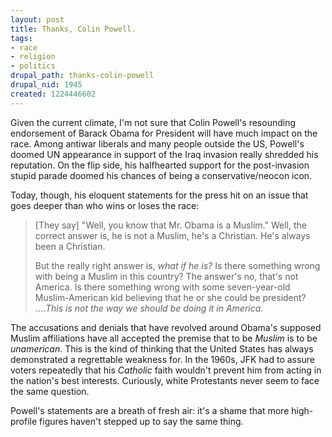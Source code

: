 ```yaml
--- 
layout: post
title: Thanks, Colin Powell.
tags: 
- race
- religion
- politics
drupal_path: thanks-colin-powell
drupal_nid: 1945
created: 1224446602
---
```

Given the current climate, I'm not sure that Colin Powell's resounding endorsement of Barack Obama for President will have much impact on the race. Among antiwar liberals and many people outside the US, Powell's doomed UN appearance in support of the Iraq invasion really shredded his reputation. On the flip side, his halfhearted support for the post-invasion stupid parade doomed his chances of being a conservative/neocon icon.



Today, though, his eloquent statements for the press hit on an issue that goes deeper than who wins or loses the race:

<blockquote>[They say] "Well, you know that Mr. Obama is a Muslim." Well, the correct answer is, he is not a Muslim, he's a Christian. He's always been a Christian.



But the really right answer is, <em>what if he is?</em> Is there something wrong with being a Muslim in this country? The answer's no, that's not America. Is there something wrong with some seven-year-old Muslim-American kid believing that he or she could be president? ....<em>This is not the way we should be doing it in America.</em></blockquote>

The accusations and denials that have revolved around Obama's supposed Muslim affiliations have all accepted the premise that to be <em>Muslim</em> is to be <em>unamerican</em>. This is the kind of thinking that the United States has always demonstrated a regrettable weakness for. In the 1960s, JFK had to assure voters repeatedly that his <em>Catholic</em> faith wouldn't prevent him from acting in the nation's best interests. Curiously, white Protestants never seem to face the same question.



Powell's statements are a breath of fresh air: it's a shame that more high-profile figures haven't stepped up to say the same thing.
